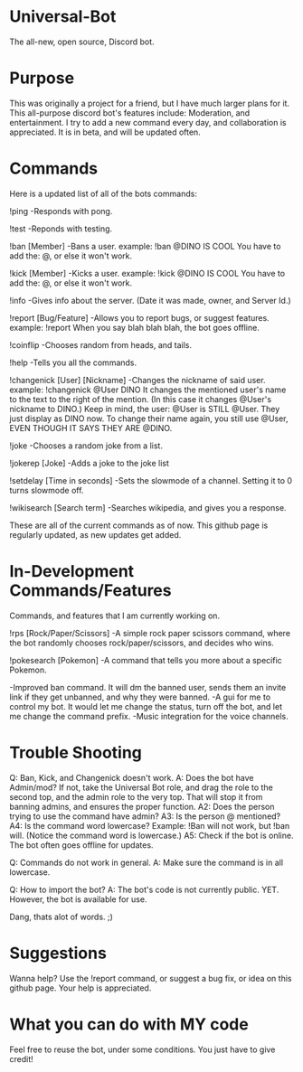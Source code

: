 # Universal-Bot
The all-new, open source, Discord bot.

# Purpose
This was originally a project for a friend, but I have much larger plans for it. This all-purpose discord bot's features include: Moderation, and entertainment.
I try to add a new command every day, and collaboration is appreciated. It is in beta, and will be updated often.

# Commands
Here is a updated list of all of the bots commands:

!ping -Responds with pong.

!test -Reponds with testing.

!ban [Member] -Bans a user.
example: !ban @DINO IS COOL
You have to add the: @, or else it won't work.

!kick [Member] -Kicks a user.
example: !kick @DINO IS COOL
You have to add the: @, or else it won't work.

!info -Gives info about the server. (Date it was made, owner, and Server Id.)

!report [Bug/Feature] -Allows you to report bugs, or suggest features.
example: !report When you say blah blah blah, the bot goes offline.

!coinflip -Chooses random from heads, and tails.

!help -Tells you all the commands.

!changenick [User] [Nickname] -Changes the nickname of said user.
example: !changenick @User DINO
It changes the mentioned user's name to the text to the right of the mention. (In this case it changes @User's nickname to DINO.)
Keep in mind, the user: @User is STILL @User. They just display as DINO now. To change their name again, you still use @User, EVEN THOUGH IT SAYS THEY ARE @DINO.

!joke -Chooses a random joke from a list.

!jokerep [Joke] -Adds a joke to the joke list

!setdelay [Time in seconds] -Sets the slowmode of a channel. Setting it to 0 turns slowmode off.

!wikisearch [Search term] -Searches wikipedia, and gives you a response.

These are all of the current commands as of now. This github page is regularly updated, as new updates get added.

# In-Development Commands/Features
Commands, and features that I am currently working on.

!rps [Rock/Paper/Scissors] -A simple rock paper scissors command, where the bot randomly chooses rock/paper/scissors, and decides who wins.

!pokesearch [Pokemon] -A command that tells you more about a specific Pokemon.

-Improved ban command. It will dm the banned user, sends them an invite link if they get unbanned, and why they were banned.
-A gui for me to control my bot. It would let me change the status, turn off the bot, and let me change the command prefix.
-Music integration for the voice channels.

# Trouble Shooting

Q: Ban, Kick, and Changenick doesn't work.
A: Does the bot have Admin/mod? If not, take the Universal Bot role, and drag the role to the second top, and the admin role to the very top. That will stop it from banning admins, and ensures the proper function.
A2: Does the person trying to use the command have admin?
A3: Is the person @ mentioned?
A4: Is the command word lowercase? Example: !Ban will not work, but !ban will. (Notice the command word is lowercase.)
A5: Check if the bot is online. The bot often goes offline for updates.

Q: Commands do not work in general.
A: Make sure the command is in all lowercase.

Q: How to import the bot?
A: The bot's code is not currently public. YET. However, the bot is available for use.

Dang, thats alot of words. ;)

# Suggestions

Wanna help? Use the !report command, or suggest a bug fix, or idea on this github page.
Your help is appreciated.

# What you can do with MY code

Feel free to reuse the bot, under some conditions.
You just have to give credit!
